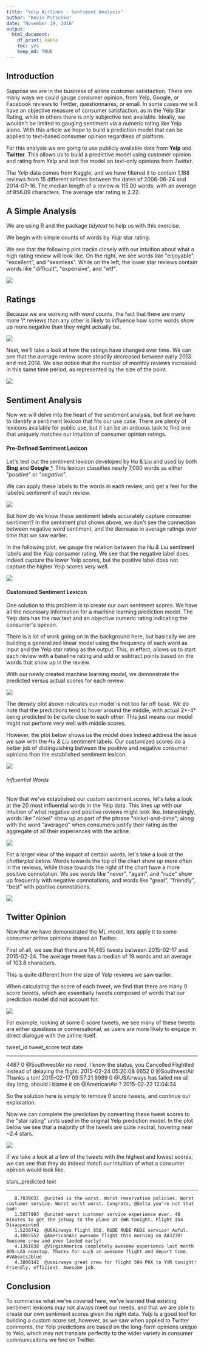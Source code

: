 ```yaml
---
title: "Yelp Airlines - Sentiment Analysis"
author: "Kevin Putschko"
date: "November 19, 2018"
output: 
  html_document: 
    df_print: kable
    toc: yes
    keep_md: TRUE
---
```




## Introduction

Suppose we are in the business of airline customer satisfaction.  There are many ways we could gauge consumer opinion, from Yelp, Google, or Facebook reviews to Twitter, questionnaires, or email.  In some cases we will have an objective measure of consumer satisfaction, as in the Yelp Star Rating, while in others there is only subjective text available.  Ideally, we wouldn't be limited to gauging sentiment via a numeric rating like Yelp alone.  With this article we hope to build a prediction model that can be applied to text-based consumer opinion regardless of platform.

For this analysis we are going to use publicly available data from **Yelp** and **Twitter**.  This allows us to build a predictive model using customer opinion and rating from *Yelp* and test the model on text-only opinions from *Twitter*.

The *Yelp* data comes from Kaggle, and we have filtered it to contain 1,188 reviews from 15 different airlines between the dates of 2006-06-24 and 2014-07-16.  The median length of a review is 115.00 words, with an average of 856.09 characters.  The average star rating is 2.22.

## A Simple Analysis

We are using R and the package *tidytext* to help us with this exercise.  

We begin with simple counts of words by *Yelp* star rating. 

We see that the following plot tracks closely with our intuition about what a high rating review will look like.  On the right, we see words like "enjoyable", "excellent", and "seamless".  While on the left, the lower star reviews contain words like "difficult", "expensive", and "wtf".

![](yelp_sentiment_files/figure-html/WordFreq_Plot-1.png)<!-- -->

## Ratings

Because we are working with word counts, the fact that there are many more 1* reviews than any other is likely to influence how some words show up more negative than they might actually be.  

![](yelp_sentiment_files/figure-html/Ratings-1.png)<!-- -->



Next, we'll take a look at how the ratings have changed over time.  We can see that the average review score steadily decreased between early 2013 and mid 2014.  We also notice that the number of monthly reviews increased in this same time period, as represented by the size of the point.  

![](yelp_sentiment_files/figure-html/Rating_Time-1.png)<!-- -->


## Sentiment Analysis

Now we will delve into the heart of the sentiment analysis, but first we have to identify a sentiment lexicon that fits our use case.  There are plenty of lexicons available for public use, but it can be an arduous task to find one that uniquely matches our intuition of consumer opinion ratings.

#### Pre-Defined Sentiment Lexicon

Let's test out the sentiment lexicon developed by Hu & Liu and used by both **Bing** and **Google** [*](https://www.cs.uic.edu/~liub/FBS/sentiment-analysis.html). This lexicon classifies nearly 7,000 words as either "*positive*" or "*negative*".

We can apply these labels to the words in each review, and get a feel for the labeled sentiment of each review.  

![](yelp_sentiment_files/figure-html/HuLiu_Lexicon-1.png)<!-- -->

But how do we know these sentiment labels accurately capture consumer sentiment?  In the sentiment plot shown above, we don't see the connection between negative word sentiment, and the decrease in average ratings over time that we saw earlier.  

In the following plot, we gauge the relation between the *Hu & Liu* sentiment labels and the *Yelp* consumer rating.  We see that the negative label does indeed capture the lower Yelp scores, but the positive label does not capture the higher Yelp scores very well.  

![](yelp_sentiment_files/figure-html/Guage_Sentiment-1.png)<!-- -->


#### Customized Sentiment Lexicon



One solution to this problem is to create our own sentiment scores.  We have all the necessary information for a machine learning prediction model.  The Yelp data has the raw text and an objective numeric rating indicating the consumer's opinion.  

There is a lot of work going on in the background here, but basically we are building a generalized linear model using the frequency of each word as input and the Yelp star rating as the output.  This, in effect, allows us to start each review with a baseline rating and add or subtract points based on the words that show up in the review.  

With our newly created machine learning model, we demonstrate the predicted versus actual scores for each review.  

![](yelp_sentiment_files/figure-html/Predicted_Actual-1.png)<!-- -->

The density plot above indicates our model is not too far off base.  We do note that the predictions tend to hover around the middle, with actual 2\*-4\* being predicted to be quite close to each other.  This just means our model might not perform very well with middle scores.    

However, the plot below shows us the model does indeed address the issue we saw with the *Hu & Liu* sentiment labels.  Our customized scores do a better job of distinguishing between the positive and negative consumer opinions than the established sentiment lexicon. 

![](yelp_sentiment_files/figure-html/Capture_Area-1.png)<!-- -->

###### Influential Words

Now that we've established our custom sentiment scores, let's take a look at the 20 most influential words in the Yelp data.  This lines up with our intuition of what negative and positive reviews might look like.  Interestingly, words like "nickel" show up as part of the phrase "nickel-and-dime"; along with the word "averaged" when consumers justify their rating as the aggregate of all their experiences with the airline.

![](yelp_sentiment_files/figure-html/Word_Scores-1.png)<!-- -->

For a larger view of the impact of certain words, let's take a look at the *chatterplot* below.  Words towards the top of the chart show up more often in the reviews, while those towards the right of the chart have a more positive connotation. We see words like "never", "again", and "rude" show up frequently with negative connotations, and words like "great", "friendly", "best" with positive connotations.  

![](yelp_sentiment_files/figure-html/Chatterplot-1.png)<!-- -->

## Twitter Opinion

Now that we have demonstrated the ML model, lets apply it to some consumer airline opinions shared on Twitter.




First of all, we see that there are 14,485 tweets between 2015-02-17 and 2015-02-24. The average tweet has a median of 19 words and an average of 103.8 characters.  

This is quite different from the size of Yelp reviews we saw earlier.  

When calculating the score of each tweet, we find that there are many 0 score tweets, which are essentially tweets composed of words that our prediction model did not account for.  

![](yelp_sentiment_files/figure-html/twitter_score-1.png)<!-- -->

For example, looking at some 0 score tweets, we see many of these tweets are either questions or conversational, as users are more likely to engage in direct dialogue with the airline itself.  

<div class="kable-table">

tweet_id    tweet_score  text                                                                                                date                
---------  ------------  --------------------------------------------------------------------------------------------------  --------------------
4487                  0  @SouthwestAir no need, I know the status, you Cancelled Flightled instead of delaying the flight.   2015-02-24 05:20:08 
6652                  0  @SouthwestAir Thanks a ton!                                                                         2015-02-17 09:57:21 
9989                  0  @USAirways has failed me all day long, should I blame it on @AmericanAir ?                          2015-02-22 12:04:34 

</div>

So the solution here is simply to remove 0 score tweets, and continue our exploration.

Now we can complete the prediction by converting these tweet scores to the "star rating" units used in the original Yelp prediction model.  In the plot below we see that a majority of the tweets are quite neutral, hovering near ~2.4 stars.  

![](yelp_sentiment_files/figure-html/twitter_stars-1.png)<!-- -->

If we take a look at a few of the tweets with the highest and lowest scores, we can see that they do indeed match our intuition of what a consumer opinion would look like.   

<div class="kable-table">

 stars_predicted  text                                                                                                                                      
----------------  ------------------------------------------------------------------------------------------------------------------------------------------
       0.7839031  @united is the worst. Worst reservation policies. Worst costumer service. Worst worst worst. Congrats, @Delta you're not that bad!        
       1.5077993  @united worst customer service experience ever. 40 minutes to get the jetway to the plane at EWR tonight. Flight 354   Disappointed       
       1.5230742  @USAirways flight 850. RUDE RUDE RUDE service! Awful.                                                                                     
       4.1065552  @AmericanAir awesome flight this morning on AA3230! Awesome crew and even landed early!                                                   
       4.1361838  @VirginAmerica completely awesome experience last month BOS-LAS nonstop. Thanks for such an awesome flight and depart time. #VAbeatsJblue 
       4.3808142  @usairways great crew for flight 504 PHX to YVR tonight! Friendly, efficient. Awesome job.                                                

</div>

## Conclusion

To summarise what we've covered here, we've learned that existing sentiment lexicons may not always meet our needs, and that we are able to create our own sentiment scores given the right data.  Yelp is a good tool for building a custom score set, however, as we saw when applied to Twitter comments, the Yelp predictions are based on the long-form opinions unique to Yelp, which may not translate perfectly to the wider variety in consumer communicaitons we find on Twitter.
